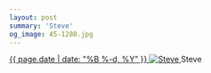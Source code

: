 ```yaml
---
layout: post
summary: 'Steve'
og_image: 45-1280.jpg
---
```


<p>
 <time>
  <a href="/45">
   {{ page.date | date: "%B %-d, %Y" }}
  </a>
 </time>
 <a href="/45">
  <img alt="Steve" data-taken="9/4/2013" sizes="(min-width: 700px) 50vw, calc(100vw - 2rem)" src="{{ site.assets_url }}/45-640.jpg" srcset="{{ site.assets_url }}/45-1280.jpg 1280w, {{ site.assets_url }}/45-960.jpg 960w, {{ site.assets_url }}/45-640.jpg 640w, {{ site.assets_url }}/45-320.jpg 320w"/>
 </a>
 <span>
  Steve
 </span>
</p>
